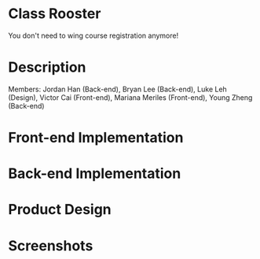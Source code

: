 # Class Rooster
You don't need to wing course registration anymore!

# Description
Members: Jordan Han (Back-end), Bryan Lee (Back-end), Luke Leh (Design), Victor Cai (Front-end), Mariana Meriles (Front-end), Young Zheng (Back-end)

# Front-end Implementation

# Back-end Implementation

# Product Design

# Screenshots

